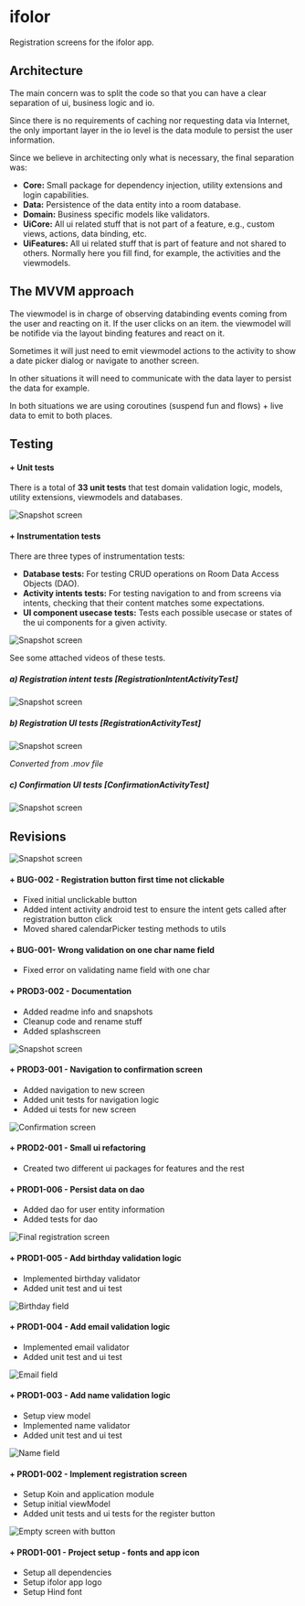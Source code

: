 # ifolor
Registration screens for the ifolor app.

## Architecture

The main concern was to split the code so that you can have a clear separation of ui, business logic and io. 

Since there is no requirements of caching nor requesting data via Internet, the only important layer in the io level is the data module to persist the user information.

Since we believe in architecting only what is necessary, the final separation was:

- **Core:** Small package for dependency injection, utility extensions and login capabilities.
- **Data:** Persistence of the data entity into a room database.
- **Domain:** Business specific models like validators.
- **UiCore:** All ui related stuff that is not part of a feature, e.g., custom views, actions, data binding, etc.
- **UiFeatures:** All ui related stuff that is part of feature and not shared to others. Normally here you fill find, for example, the activities and the viewmodels.

## The MVVM approach
The viewmodel is in charge of observing databinding events coming from the user and reacting on it. If the user clicks on an item. the viewmodel will be notifide via the layout binding features and react on it. 

Sometimes it will just need to emit viewmodel actions to the activity to show a date picker dialog or navigate to another screen. 

In other situations it will need to communicate with the data layer to persist the data for example.

In both situations we are using coroutines (suspend fun and flows) + live data to emit to both places.


## Testing
#### + Unit tests
There is a total of **33 unit tests** that test domain validation logic, models, utility extensions, viewmodels and databases.

![Snapshot screen](snapshots/unit-tests.png)

#### + Instrumentation tests
There are three types of instrumentation tests: 

- **Database tests:** For testing CRUD operations on Room Data Access Objects (DAO).
- **Activity intents tests:** For testing navigation to and from screens via intents, checking that their content matches some expectations.
- **UI component usecase tests:** Tests each possible usecase or states of the ui components for a given activity. 

![Snapshot screen](snapshots/uitests.png)

See some attached videos of these tests.

##### a) Registration intent tests [RegistrationIntentActivityTest]

![Snapshot screen](snapshots/registration-intent-tests.gif)

##### b) Registration UI tests [RegistrationActivityTest]

![Snapshot screen](snapshots/registration-tests.gif)

*Converted from .mov file*

##### c) Confirmation UI tests [ConfirmationActivityTest]
![Snapshot screen](snapshots/confirmation-tests.gif) 


## Revisions

![Snapshot screen](snapshots/branches.png) 

#### + BUG-002 - Registration button first time not clickable

- Fixed initial unclickable button
- Added intent activity android test to ensure the intent gets called after registration button click
- Moved shared calendarPicker testing methods to utils

#### + BUG-001- Wrong validation on one char name field

- Fixed error on validating name field with one char

#### + PROD3-002 - Documentation
- Added readme info and snapshots
- Cleanup code and rename stuff
- Added splashscreen

![Snapshot screen](snapshots/PROD3-002.png)


#### + PROD3-001 - Navigation to confirmation screen
- Added navigation to new screen
- Added unit tests for navigation logic
- Added ui tests for new screen

![Confirmation screen](snapshots/PROD3-001.png)


#### + PROD2-001 - Small ui refactoring
- Created two different ui packages for features and the rest


#### + PROD1-006 - Persist data on dao
- Added dao for user entity information
- Added tests for dao

![Final registration screen](snapshots/PROD1-006.png)


#### + PROD1-005 - Add birthday validation logic
- Implemented birthday validator
- Added unit test and ui test

![Birthday field](snapshots/PROD1-005.png)


#### + PROD1-004 - Add email validation logic
- Implemented email validator
- Added unit test and ui test

![Email field](snapshots/PROD1-004.png)


#### + PROD1-003 - Add name validation logic
- Setup view model
- Implemented name validator
- Added unit test and ui test

![Name field](snapshots/PROD1-003.png)


#### + PROD1-002 - Implement registration screen
- Setup Koin and application module
- Setup initial viewModel
- Added unit tests and ui tests for the register button

![Empty screen with button](snapshots/PROD1-002.png)


#### + PROD1-001 - Project setup - fonts and app icon
- Setup all dependencies
- Setup ifolor app logo
- Setup Hind font
